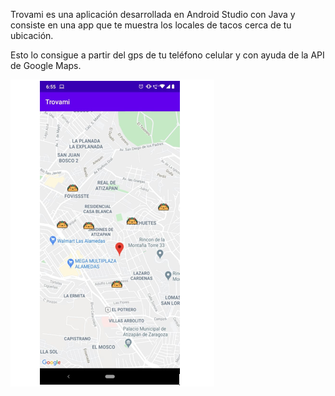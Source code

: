 Trovami es una aplicación desarrollada en Android Studio con Java y consiste en una app que te muestra los locales de tacos cerca de tu ubicación.

Esto lo consigue a partir del gps de tu teléfono celular y con ayuda de la API de Google Maps.

![Screenshot](Captura.PNG)